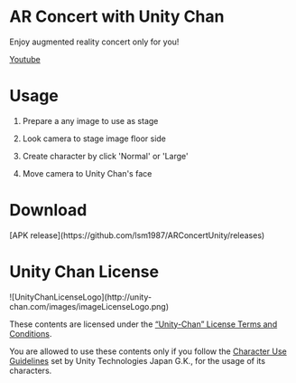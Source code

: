 AR Concert with Unity Chan
==============

Enjoy augmented reality concert only for you!

[Youtube](http://www.youtube.com/watch?v=DI23QLsRCyU)

<h1>Usage</h1>

1. Prepare a any image to use as stage

2. Look camera to stage image floor side

3. Create character by click 'Normal' or 'Large'

4. Move camera to Unity Chan's face

<h1>Download</h1>
[APK release](https://github.com/lsm1987/ARConcertUnity/releases)

<h1>Unity Chan License</h1>
![UnityChanLicenseLogo](http://unity-chan.com/images/imageLicenseLogo.png)

These contents are licensed under the [“Unity-Chan” License Terms and Conditions](http://unity-chan.com/download/license_en.html).

You are allowed to use these contents only if you follow the [Character Use Guidelines](http://unity-chan.com/download/guideline_en.html) set by Unity Technologies Japan G.K., for the usage of its characters.
